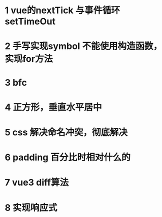 # 1 vue的nextTick  与事件循环  setTimeOut
# 2 手写实现symbol  不能使用构造函数，实现for方法
# 3 bfc
# 4 正方形，垂直水平居中 
# 5 css  解决命名冲突，彻底解决
# 6 padding 百分比时相对什么的
# 7 vue3 diff算法
# 8 实现响应式
